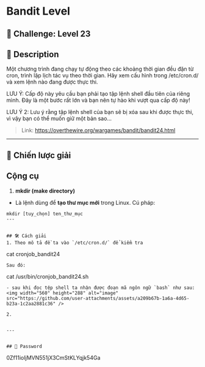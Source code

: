 
# Bandit Level

## 🧩 Challenge: Level 23

## 📝 Description
Một chương trình đang chạy tự động theo các khoảng thời gian đều đặn từ cron, trình lập lịch tác vụ theo thời gian. Hãy xem cấu hình trong /etc/cron.d/ và xem lệnh nào đang được thực thi.

LƯU Ý: Cấp độ này yêu cầu bạn phải tạo tập lệnh shell đầu tiên của riêng mình. Đây là một bước rất lớn và bạn nên tự hào khi vượt qua cấp độ này!

LƯU Ý 2: Lưu ý rằng tập lệnh shell của bạn sẽ bị xóa sau khi được thực thi, vì vậy bạn có thể muốn giữ một bản sao…


> Link: https://overthewire.org/wargames/bandit/bandit24.html

---

## 🧠 Chiến lược giải


## Cộng cụ

1. **mkdir (make directory)**
- Là lệnh dùng để **tạo thư mục mới** trong Linux.
Cú pháp:
```
mkdir [tuy_chọn] ten_thư_mục
---


## 🛠️ Cách giải
1. Theo mô tả đề ta vào `/etc/cron.d/` để kiểm tra

```
cat cronjob_bandit24
```
Sau đó:
```
cat /usr/bin/cronjob_bandit24.sh
```
- sau khi đọc tệp shell ta nhận được đoạn mã ngôn ngữ `bash` như sau:
<img width="560" height="288" alt="image" src="https://github.com/user-attachments/assets/a209b67b-1a6a-4d65-b23a-1c2aa2881c36" />

2.


---


## 🏁 Password

```
0Zf11ioIjMVN551jX3CmStKLYqjk54Ga
```
